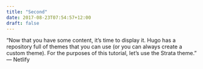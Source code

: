 ```yaml
---
title: "Second"
date: 2017-08-23T07:54:57+12:00
draft: false
---
```



“Now that you have some content, it’s time to display it. Hugo has a repository full of themes that you can use (or you can always create a custom theme). For the purposes of this tutorial, let’s use the Strata theme.”
― Netlify